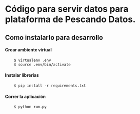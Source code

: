# Código para servir datos para plataforma de Pescando Datos.

## Como instalarlo para desarrollo

#### Crear ambiente virtual
```
    $ virtualenv .env
    $ source .env/bin/activate
```

#### Instalar librerias
```
    $ pip install -r requirements.txt
```

#### Correr la aplicación
```
    $ python run.py
```

